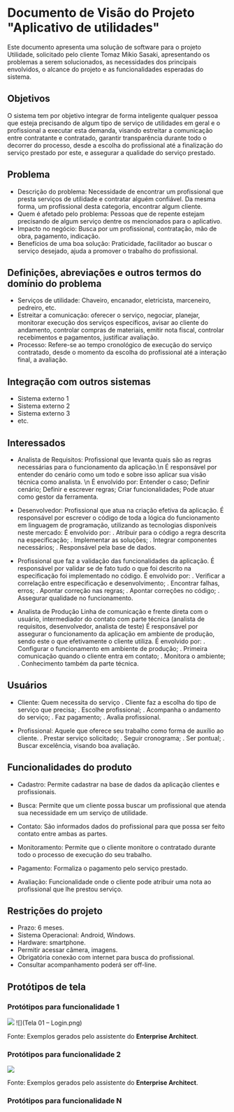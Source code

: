 # Documento de Visão do Projeto "Aplicativo de utilidades"

Este documento apresenta uma solução de software para o projeto Utilidade, solicitado pelo cliente Tomaz Mikio Sasaki, apresentando os problemas a serem solucionados, as necessidades dos principais envolvidos, o alcance do projeto e as funcionalidades esperadas do sistema.

## Objetivos

O sistema tem por objetivo integrar de forma inteligente qualquer pessoa que esteja precisando de algum tipo de serviço de utilidades em geral e o profissional a executar esta demanda, visando estreitar a comunicação entre contratante e contratado, garantir transparência durante todo o decorrer do processo, desde a escolha do profissional até a finalização do serviço prestado por este, e assegurar a qualidade do serviço prestado.

## Problema

* Descrição do problema: Necessidade de encontrar um profissional que presta serviços de utilidade e contratar alguém confiável. Da mesma forma, um profissional desta categoria, encontrar algum cliente.
* Quem é afetado pelo problema: Pessoas que de repente estejam precisando de algum serviço dentre os mencionados para o aplicativo.
* Impacto no negócio: Busca por um profissional, contratação, mão de obra, pagamento, indicação.
* Benefícios de uma boa solução: Praticidade, facilitador ao buscar o serviço desejado, ajuda a promover o trabalho do profissional.

## Definições, abreviações e outros termos do domínio do problema

* Serviços de utilidade: Chaveiro, encanador, eletricista, marceneiro, pedreiro, etc.
* Estreitar a comunicação: oferecer o serviço, negociar, planejar, monitorar execução dos serviços específicos, avisar ao cliente do andamento, controlar compras de materiais, emitir nota fiscal, controlar recebimentos e pagamentos, justificar avaliação. 
* Processo: Refere-se ao tempo cronológico de execução do serviço contratado, desde o momento da escolha do profissional até a interação final, a avaliação. 

## Integração com outros sistemas

* Sistema externo 1
* Sistema externo 2
* Sistema externo 3
* etc.
 
## Interessados

* Analista de Requisitos: Profissional que levanta quais são as regras necessárias para o funcionamento da aplicação.\n
É responsável por entender do cenário como um todo e sobre isso aplicar sua visão técnica como analista. \n
É envolvido por:
Entender o caso;
Definir cenário;
Definir e escrever regras;
Criar funcionalidades;
Pode atuar como gestor da ferramenta.

* Desenvolvedor: Profissional que atua na criação efetiva da aplicação.
É responsável por escrever o código de toda a lógica do funcionamento em linguagem de programação, utilizando as tecnologias disponíveis neste mercado:
É envolvido por:
. Atribuir para o código a regra descrita na especificação;
. Implementar as soluções;
. Integrar componentes necessários;
. Responsável pela base de dados.

* Profissional que faz a validação das funcionalidades da aplicação. 
É responsável por validar se de fato tudo o que foi descrito na especificação foi implementado no código. 
É envolvido por:
. Verificar a correlação entre especificação e desenvolvimento;
. Encontrar falhas, erros;
. Apontar correção nas regras;
. Apontar correções no código;
. Assegurar qualidade no funcionamento. 

* Analista de Produção
Linha de comunicação e frente direta com o usuário, intermediador do contato com parte técnica (analista de requisitos, desenvolvedor, analista de teste)
É responsável por assegurar o funcionamento da aplicação em ambiente de produção, sendo este o que efetivamente o cliente utiliza.
É envolvido por:
. Configurar o funcionamento em ambiente de produção;
. Primeira comunicação quando o cliente entra em contato;
. Monitora o ambiente;
. Conhecimento também da parte técnica.

## Usuários

* Cliente: Quem necessita do serviço
. Cliente faz a escolha do tipo de serviço que precisa;
.  Escolhe profissional;
. Acompanha  o andamento do serviço;
. Faz pagamento;
. Avalia profissional.

* Profissional: Aquele que oferece seu trabalho como forma de auxílio ao cliente. 
. Prestar serviço solicitado;
. Seguir cronograma;
. Ser pontual;
. Buscar excelência, visando boa avaliação. 

## Funcionalidades do produto

* Cadastro: Permite cadastrar na base de dados da aplicação clientes e profissionais.

* Busca: Permite que um cliente possa buscar um profissional que atenda sua necessidade em um serviço de utilidade.

* Contato: São informados dados do profissional para que possa ser feito contato entre ambas as partes.

* Monitoramento: Permite que o cliente monitore o contratado durante todo o processo de execução do seu trabalho.

* Pagamento: Formaliza o pagamento pelo serviço prestado.

* Avaliação: Funcionalidade onde o cliente pode atribuir uma nota ao profissional que lhe prestou serviço.

## Restrições do projeto

* Prazo: 6 meses.
* Sistema Operacional: Android, Windows.
* Hardware: smartphone.
* Permitir acessar câmera, imagens.
* Obrigatória conexão com internet para busca do profissional.
* Consultar acompanhamento poderá ser off-line.

## Protótipos de tela

### Protótipos para funcionalidade 1

![](proto1.png)
![](Tela 01 – Login.png)

Fonte: Exemplos gerados pelo assistente do **Enterprise Architect**.

### Protótipos para funcionalidade 2

![](proto2.png)

Fonte: Exemplos gerados pelo assistente do **Enterprise Architect**.

### Protótipos para funcionalidade N

